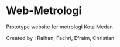 # Web-Metrologi
Prototype website for metrologi Kota Medan

Created by : Raihan, Fachri, Efraim, Christian